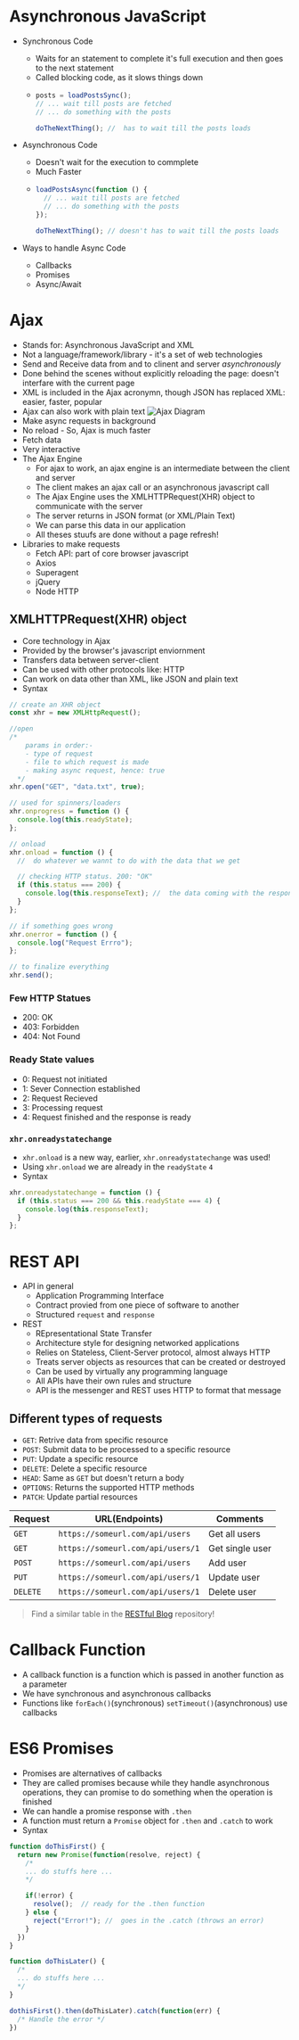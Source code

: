 # Asynchronous JavaScript

- Synchronous Code

  - Waits for an statement to complete it's full execution and then goes to the next statement
  - Called blocking code, as it slows things down
  - ```js
    posts = loadPostsSync();
    // ... wait till posts are fetched
    // ... do something with the posts

    doTheNextThing(); //  has to wait till the posts loads
    ```

- Asynchronous Code

  - Doesn't wait for the execution to commplete
  - Much Faster
  - ```js
    loadPostsAsync(function () {
      // ... wait till posts are fetched
      // ... do something with the posts
    });

    doTheNextThing(); // doesn't has to wait till the posts loads
    ```

- Ways to handle Async Code
  - Callbacks
  - Promises
  - Async/Await

# Ajax

- Stands for: Asynchronous JavaScript and XML
- Not a language/framework/library - it's a set of web technologies
- Send and Receive data from and to clinent and server _asynchronously_
- Done behind the scenes without explicitly reloading the page: doesn't interfare with the current page
- XML is included in the Ajax acronymn, though JSON has replaced XML: easier, faster, popular
- Ajax can also work with plain text
  ![Ajax Diagram](readme-assets/ajax-diagram.png)
- Make async requests in background
- No reload - So, Ajax is much faster
- Fetch data
- Very interactive
- The Ajax Engine
  - For ajax to work, an ajax engine is an intermediate between the client and server
  - The client makes an ajax call or an asynchronous javascript call
  - The Ajax Engine uses the XMLHTTPRequest(XHR) object to communicate with the server
  - The server returns in JSON format (or XML/Plain Text)
  - We can parse this data in our application
  - All theses stuufs are done without a page refresh!
- Libraries to make requests
  - Fetch API: part of core browser javascript
  - Axios
  - Superagent
  - jQuery
  - Node HTTP

## XMLHTTPRequest(XHR) object

- Core technology in Ajax
- Provided by the browser's javascript enviornment
- Transfers data between server-client
- Can be used with other protocols like: HTTP
- Can work on data other than XML, like JSON and plain text
- Syntax

```js
// create an XHR object
const xhr = new XMLHttpRequest();

//open
/*
    params in order:-
    - type of request
    - file to which request is made
    - making async request, hence: true
  */
xhr.open("GET", "data.txt", true);

// used for spinners/loaders
xhr.onprogress = function () {
  console.log(this.readyState);
};

// onload
xhr.onload = function () {
  //  do whatever we wannt to do with the data that we get

  // checking HTTP status. 200: "OK"
  if (this.status === 200) {
    console.log(this.responseText); //  the data coming with the response
  }
};

// if something goes wrong
xhr.onerror = function () {
  console.log("Request Errro");
};

// to finalize everything
xhr.send();
```

### Few HTTP Statues

- 200: OK
- 403: Forbidden
- 404: Not Found

### Ready State values

- 0: Request not initiated
- 1: Sever Connection established
- 2: Request Recieved
- 3: Processing request
- 4: Request finished and the response is ready

### `xhr.onreadystatechange`

- `xhr.onload` is a new way, earlier, `xhr.onreadystatechange` was used!
- Using `xhr.onload` we are already in the `readyState` `4`
- Syntax

```js
xhr.onreadystatechange = function () {
  if (this.status === 200 && this.readyState === 4) {
    console.log(this.responseText);
  }
};
```

# REST API
- API in general
  - Application Programming Interface
  - Contract provied from one piece of software to another
  - Structured `request` and `response`
- REST
  - REpresentational State Transfer
  - Architecture style for designing networked applications
  - Relies on Stateless, Client-Server protocol, almost always HTTP
  - Treats server objects as resources that can be created or destroyed
  - Can be used by virtually any programming language
  - All APIs have their own rules and structure
  - API is the messenger and REST uses HTTP to format that message

## Different types of requests
- `GET`: Retrive data from specific resource
- `POST`: Submit data to be processed to a specific resource
- `PUT`: Update a specific resource
- `DELETE`: Delete a specific resource
- `HEAD`: Same as `GET` but doesn't return a body
- `OPTIONS`: Returns the supported HTTP methods
- `PATCH`: Update partial resources

| Request | URL(Endpoints) | Comments |
|---------|----------------|----------|
| `GET` | `https://someurl.com/api/users` | Get all users |
| `GET` | `https://someurl.com/api/users/1` | Get single user |
| `POST` | `https://someurl.com/api/users` | Add user |
| `PUT` | `https://someurl.com/api/users/1` | Update user |
| `DELETE` | `https://someurl.com/api/users/1` | Delete user |

> Find a similar table in the [RESTful Blog](https://github.com/Kinjalrk2k/RESTful-Blog#restful-routes-table) repository!

# Callback Function
- A callback function is a function which is passed in another function as a parameter
- We have synchronous and asynchronous callbacks
- Functions like ```forEach()```(synchronous) ```setTimeout()```(asynchronous) use callbacks

# ES6 Promises
- Promises are alternatives of callbacks
- They are called promises because while they handle asynchronous operations, they can promise to do something when the operation is finished
- We can handle a promise response with `.then`
- A function must return a `Promise` object for `.then` and `.catch` to work
- Syntax
```js
function doThisFirst() {
  return new Promise(function(resolve, reject) {
    /*
    ... do stuffs here ...
    */

    if(!error) {
      resolve();  // ready for the .then function
    } else {
      reject("Error!"); //  goes in the .catch (throws an error)
    }
  })
}

function doThisLater() {
  /*
  ... do stuffs here ...
  */
}

dothisFirst().then(doThisLater).catch(function(err) {
  /* Handle the error */
})
```